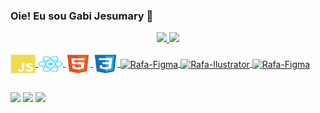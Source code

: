 ### Oie! Eu sou Gabi Jesumary 👋

<div align="center">
  <a href="https://github.com/gabijesumary">
  <img height="180em" src="https://github-readme-stats.vercel.app/api?username=gabijesumary&show_icons=true&theme=dracula&include_all_commits=true&count_private=true"/>
  <img height="180em" src="https://github-readme-stats.vercel.app/api/top-langs/?username=gabijesumary&layout=compact&langs_count=7&theme=dracula"/>
</div>
<div style="display: inline_block"><br>
  <img align="center" alt="Rafa-Js" height="30" width="40" src="https://raw.githubusercontent.com/devicons/devicon/master/icons/javascript/javascript-plain.svg">
  <img align="center" alt="Rafa-React" height="30" width="40" src="https://raw.githubusercontent.com/devicons/devicon/master/icons/react/react-original.svg">
  <img align="center" alt="Rafa-HTML" height="30" width="40" src="https://raw.githubusercontent.com/devicons/devicon/master/icons/html5/html5-original.svg">
  <img align="center" alt="Rafa-CSS" height="30" width="40" src="https://raw.githubusercontent.com/devicons/devicon/master/icons/css3/css3-original.svg">
  <img align="center" alt="Rafa-Figma" height="30" width="40" img src="https://cdn.jsdelivr.net/gh/devicons/devicon/icons/figma/figma-original.svg">
  <img align="center" alt="Rafa-Ilustrator" height="30" width="40" img src="https://cdn.jsdelivr.net/gh/devicons/devicon/icons/illustrator/illustrator-line.svg">
  <img align="center" alt="Rafa-Figma" height="30" width="40" img src="https://cdn.jsdelivr.net/gh/devicons/devicon/icons/photoshop/photoshop-plain.svg">
</div>
  
##

<div>
<a href="https://instagram.com/gabijesumary" target="_blank"><img src="https://img.shields.io/badge/-Instagram-%23E4405F?style=for-the-badge&logo=instagram&logoColor=white" target="_blank"></a>
<a href = "mailto:gabriela.jesumary@gmail.com"><img src="https://img.shields.io/badge/-Gmail-%23333?style=for-the-badge&logo=gmail&logoColor=white" target="_blank"></a>
<a href="https://www.linkedin.com/in/gabriela-jesumary/" target="_blank"><img src="https://img.shields.io/badge/-LinkedIn-%230077B5?style=for-the-badge&logo=linkedin&logoColor=white" target="_blank"></a> 
</div>
  
<!--
**Gabijesumary/gabijesumary** is a ✨ _special_ ✨ repository because its `README.md` (this file) appears on your GitHub profile.

Here are some ideas to get you started:

- 🔭 I’m currently working on ...
- 🌱 I’m currently learning ...
- 👯 I’m looking to collaborate on ...
- 🤔 I’m looking for help with ...
- 💬 Ask me about ...
- 📫 How to reach me: ...
- 😄 Pronouns: ...
- ⚡ Fun fact: ...
-->
